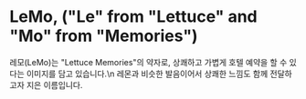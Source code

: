# LeMo, ("Le" from "Lettuce" and "Mo" from "Memories")
레모(LeMo)는 "Lettuce Memories"의 약자로, 상쾌하고 가볍게 호텔 예약을 할 수 있다는 이미지를 담고 있습니다.\n
레몬과 비슷한 발음이어서 상쾌한 느낌도 함께 전달하고자 지은 이름입니다.

